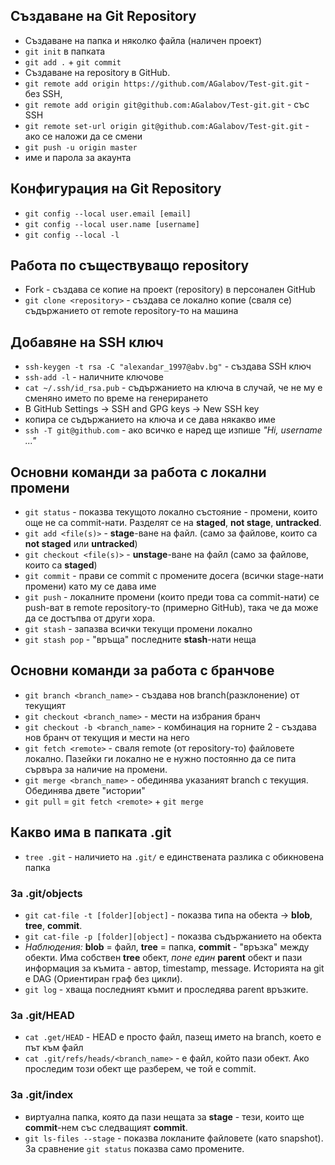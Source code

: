 
## Създаване на Git Repository

* Създаване на папка и няколко файла (наличен проект)
* `git init` в папката
* `git add .` + `git commit`
* Създаване на repository в GitHub.
* `git remote add origin https://github.com/AGalabov/Test-git.git` - без SSH,
* `git remote add origin git@github.com:AGalabov/Test-git.git` - със SSH
* `git remote set-url origin git@github.com:AGalabov/Test-git.git` - ако се наложи да се смени
* `git push -u origin master`
* име и парола за акаунта

## Конфигурация на Git Repository

* `git config --local user.email [email]`
* `git config --local user.name [username]`
* `git config --local -l`

## Работа по съществуващо repository

* Fork - създава се копие на проект (repository) в персонален GitHub
* `git clone <repository>` - създава се локално копие (сваля се) съдържанието от remote repository-то на машина

## Добавяне на SSH ключ

* `ssh-keygen -t rsa -C "alexandar_1997@abv.bg"` - създава SSH ключ
* `ssh-add -l` - наличните ключове
* `cat ~/.ssh/id_rsa.pub` - съдържанието на ключа в случай, че не му е сменяно името по време на генерирането
* В GitHub Settings -> SSH and GPG keys -> New SSH key
* копира се съдържанието на ключа и се дава някакво име
* `ssh -T git@github.com` - ако всичко е наред ще изпише *"Hi, username ..."*

## Основни команди за работа с локални промени

* `git status` - показва текущото локално състояние - промени, които още не са commit-нати. Разделят се на **staged**, **not stage**, **untracked**.
* `git add <file(s)>` - **stage**-ване на файл. (само за файлове, които са **not staged** или **untracked**)
* `git checkout <file(s)>` - **unstage**-ване на файл (само за файлове, които са **staged**)
* `git commit` - прави се commit с промените досега (всички stage-нати промени) като му се дава име
* `git push` - локалните промени (които преди това са commit-нати) се push-ват в remote repository-то (примерно GitHub), така че да може да се достъпва от други хора.
* `git stash` - запазва всички текущи промени локално
* `git stash pop` - "връща" последните **stash**-нати неща 

## Основни команди за работа с бранчове

* `git branch <branch_name>` - създава нов branch(разклонение) от текущият 
* `git checkout <branch_name>` - мести на избрания бранч
* `git checkout -b <branch_name>` - комбинация на горните 2 - създава нов бранч от текущия и мести на него
* `git fetch <remote>` - сваля remote (от repository-то) файловете локално. Пазейки ги локално не е нужно постоянно да се пита сървъра за наличие на промени.
* `git merge <branch_name>` - обединява указаният branch с текущия. Обединява двете "истории" 
* `git pull` = `git fetch <remote>` + `git merge`

## Какво има в папката .git

* `tree .git` - наличието на `.git/` е единствената разлика с обикновена папка

### За .git/objects
* `git cat-file -t [folder][object]` - показва типа на обекта -> **blob**, **tree**, **commit**.
* `git cat-file -p [folder][object]` - показва съдържанието на обекта
* *Наблюдения:* **blob** = файл, **tree** = папка, **commit** - "връзка" между обекти. Има собствен **tree** обект, *поне един* **parent** обект и пази информация за къмита - автор, timestamp, message. Историята на git е DAG (Ориентиран граф без цикли).
* `git log` - хваща последният къмит и проследява parent връзките.

### За .git/HEAD
* `cat .get/HEAD` - HEAD e просто файл, пазещ името на branch, което е път към файл
* `cat .git/refs/heads/<branch_name>` - е файл, който пази обект. Ако проследим този обект ще разберем, че той е commit.

### За .git/index
* виртуална папка, която да пази нещата за **stage** - тези, които ще **commit**-нем със следващият **commit**.
* `git ls-files --stage` - показва локланите файловете (като snapshot). За сравнение `git status` показва само промените.




